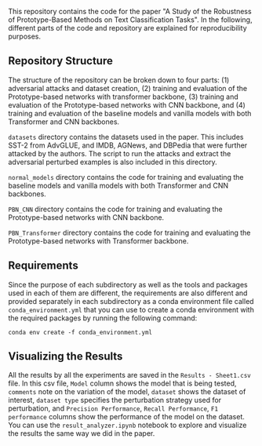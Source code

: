 This repository contains the code for the paper "A Study of the Robustness of Prototype-Based Methods on Text Classification Tasks". In the following, different parts of the code and repository are explained for reproducibility purposes.

## Repository Structure

The structure of the repository can be broken down to four parts: (1) adversarial attacks and dataset creation, (2) training and evaluation of the Prototype-based networks with transformer backbone, (3) training and evaluation of the Prototype-based networks with CNN backbone, and (4) training and evaluation of the baseline models and vanilla models with both Transformer and CNN backbones.

`datasets` directory contains the datasets used in the paper. This includes SST-2 from AdvGLUE, and IMDB, AGNews, and DBPedia that were further attacked by the authors. The script to run the attacks and extract the adversarial perturbed examples is also included in this directory.

`normal_models` directory contains the code for training and evaluating the baseline models and vanilla models with both Transformer and CNN backbones. 

`PBN_CNN` directory contains the code for training and evaluating the Prototype-based networks with CNN backbone.

`PBN_Transformer` directory contains the code for training and evaluating the Prototype-based networks with Transformer backbone.

## Requirements

Since the purpose of each subdirectory as well as the tools and packages used in each of them are different, the requirements are also different and provided separately in each subdirectory as a conda environment file called `conda_environment.yml` that you can use to create a conda environment with the required packages by running the following command:

```
conda env create -f conda_environment.yml
```

## Visualizing the Results

All the results by all the experiments are saved in the `Results - Sheet1.csv` file. In this csv file, `Model` column shows the model that is being tested, `comments` note on the variation of the model, `dataset` shows the dataset of interest, `dataset type` specifies the perturbation strategy used for perturbation, and `Precision Performance`, `Recall Performance`, `F1 performance` columns show the performance of the model on the dataset. You can use the `result_analyzer.ipynb` notebook to explore and visualize the results the same way we did in the paper.
